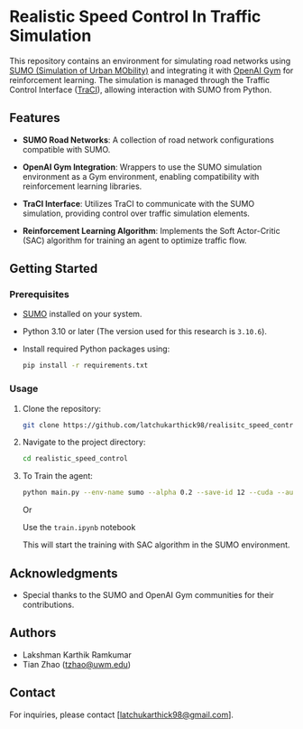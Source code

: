 # Realistic Speed Control In Traffic Simulation

This repository contains an environment for simulating road networks using [SUMO (Simulation of Urban MObility)](https://www.eclipse.org/sumo/) and integrating it with [OpenAI Gym](https://gym.openai.com/) for reinforcement learning. The simulation is managed through the Traffic Control Interface ([TraCI](https://sumo.dlr.de/docs/TraCI.html)), allowing interaction with SUMO from Python.

## Features

- **SUMO Road Networks**: A collection of road network configurations compatible with SUMO.

- **OpenAI Gym Integration**: Wrappers to use the SUMO simulation environment as a Gym environment, enabling compatibility with reinforcement learning libraries.

- **TraCI Interface**: Utilizes TraCI to communicate with the SUMO simulation, providing control over traffic simulation elements.

- **Reinforcement Learning Algorithm**: Implements the Soft Actor-Critic (SAC) algorithm for training an agent to optimize traffic flow.

## Getting Started

### Prerequisites

- [SUMO](https://www.eclipse.org/sumo/) installed on your system.

- Python 3.10 or later (The version used for this research is `3.10.6`).

- Install required Python packages using:

  ```bash
  pip install -r requirements.txt
  ```

### Usage

1. Clone the repository:

   ```bash
   git clone https://github.com/latchukarthick98/realisitc_speed_control.git
   ```

2. Navigate to the project directory:

   ```bash
   cd realistic_speed_control
   ```

3. To Train the agent:

   ```bash
   python main.py --env-name sumo --alpha 0.2 --save-id 12 --cuda --automatic_entropy_tuning True
   ```

   Or

   Use the `train.ipynb` notebook

   This will start the training with SAC algorithm in the SUMO environment.


## Acknowledgments

- Special thanks to the SUMO and OpenAI Gym communities for their contributions.


## Authors

- Lakshman Karthik Ramkumar
- Tian Zhao (tzhao@uwm.edu)
## Contact

For inquiries, please contact [latchukarthick98@gmail.com].